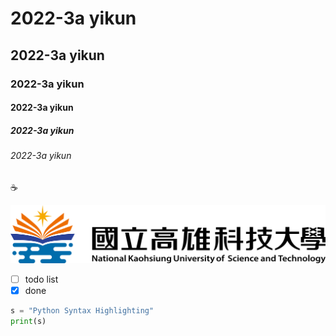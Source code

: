 # 2022-3a yikun
## 2022-3a yikun 
### 2022-3a yikun
#### 2022-3a yikun
##### 2022-3a yikun 
###### 2022-3a yikun

:coffee:

![nkust](nkust.png "nkust")

- [ ] todo list
- [x] done

```python
s = "Python Syntax Highlighting"
print(s)
```
